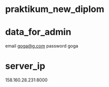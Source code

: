 # praktikum_new_diplom

# data_for_admin
email goga@g.com
password goga

# server_ip
158.160.28.231:8000